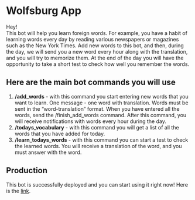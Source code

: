 # Wolfsburg App
Hey! <br> This bot will help you learn foreign words. For example, you have a habit of learning words every day by reading various newspapers or magazines such as the New York Times. Add new words to this bot, and then, during the day, we will send you a new word every hour along with the translation, and you will try to memorize them. At the end of the day you will have the opportunity to take a short test to check how well you remember the words.

## Here are the main bot commands you will use

1. **/add_words** - with this command you start entering new words that you want to learn. One message - one word with translation. Words must be sent in the “word-translation” format. When you have entered all the words, send the /finish_add_words command. After this command, you will receive notifications with words every hour during the day.
2. **/todays_vocabulary** - with this command you will get a list of all the words that you have added for today.
3. **/learn_todays_words** - with this command you can start a test to check the learned words. You will receive a translation of the word, and you must answer with the word.

## Production
This bot is successfully deployed and you can start using it right now! Here is the [link](https://t.me/letslearnwords_bot).
